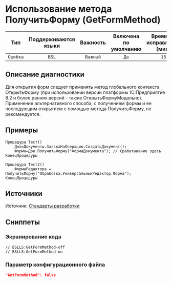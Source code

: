 # Использование метода ПолучитьФорму (GetFormMethod)

|   Тип    |    Поддерживаются<br>языки    | Важность |    Включена<br>по умолчанию    |    Время на<br>исправление (мин)    |  Теги   |
|:--------:|:-----------------------------:|:--------:|:------------------------------:|:-----------------------------------:|:-------:|
| `Ошибка` |             `BSL`             | `Важный` |              `Да`              |                `15`                 | `error` |

<!-- Блоки выше заполняются автоматически, не трогать -->
## Описание диагностики
<!-- Описание диагностики заполняется вручную. Необходимо понятным языком описать смысл и схему работу -->
Для открытия форм следует применять метод глобального контекста ОткрытьФорму (при использовании версии платформы 1С:Предприятие 8.2 и более ранних версий - также ОткрытьФормуМодально). 
Применение альтернативного способа, с получением формы и ее последующим открытием с помощью метода ПолучитьФорму, не рекомендуется.
## Примеры
<!-- В данном разделе приводятся примеры, на которые диагностика срабатывает, а также можно привести пример, как можно исправить ситуацию -->
```bsl
Процедура Тест()
    Док=Документы.ЗаявкаНаОперацию.СоздатьДокумент();
    Форма=Док.ПолучитьФорму("ФормаДокумента"); // Срабатывание здесь
КонецПроцедуры
```
```bsl
Процедура Тест2()
    ФормаРедактора = ПолучитьФорму("Обработка.УниверсальныйРедактор.Форма");
КонецПроцедуры
```

## Источники
<!-- Необходимо указывать ссылки на все источники, из которых почерпнута информация для создания диагностики -->

Источник: [Стандарты разработки](https://its.1c.ru/db/v8std/content/404/hdoc)

## Сниппеты

<!-- Блоки ниже заполняются автоматически, не трогать -->
### Экранирование кода

```bsl
// BSLLS:GetFormMethod-off
// BSLLS:GetFormMethod-on
```

### Параметр конфигурационного файла

```json
"GetFormMethod": false
```

